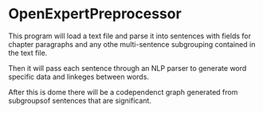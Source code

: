 # OpenExpertPreprocessor

This program will load a text file and parse it into sentences with fields for chapter paragraphs and any othe multi-sentence subgrouping contained in the text file.

Then it will pass each sentence through an NLP parser to generate word specific data and linkeges between words.

After this is dome there will be a codependenct graph generated from subgroupsof sentences that are significant.

